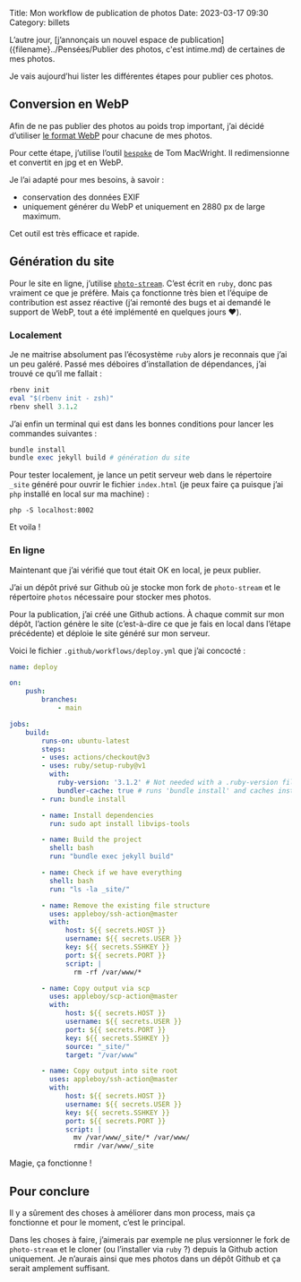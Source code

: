 Title: Mon workflow de publication de photos
Date: 2023-03-17 09:30  
Category: billets  

L’autre jour, [j’annonçais un nouvel espace de publication]({filename}../Pensées/Publier des photos, c'est intime.md) de certaines de mes photos.  

Je vais aujourd’hui lister les différentes étapes pour publier ces photos. 

## Conversion en WebP 

Afin de ne pas publier des photos au poids trop important, j’ai décidé d’utiliser [le format WebP](https://fr.wikipedia.org/wiki/WebP) pour chacune de mes photos. 

Pour cette étape, j’utilise l’outil [`bespoke`](https://github.com/tmcw/bespoke) de Tom MacWright. Il redimensionne et convertit en jpg et en WebP. 

Je l’ai adapté pour mes besoins, à savoir : 
* conservation des données EXIF
* uniquement générer du WebP et uniquement en 2880 px de large maximum. 

Cet outil est très efficace et rapide. 

## Génération du site 

Pour le site en ligne, j’utilise [`photo-stream`](https://github.com/waschinski/photo-stream). C’est écrit en `ruby`, donc pas vraiment ce que je préfère. Mais ça fonctionne très bien et l’équipe de contribution est assez réactive (j’ai remonté des bugs et ai demandé le support de WebP, tout a été implémenté en quelques jours ❤️). 

### Localement 

Je ne maitrise absolument pas l’écosystème `ruby` alors je reconnais que j’ai un peu galéré. Passé mes déboires d’installation de dépendances, j’ai trouvé ce qu’il me fallait : 

```ruby
rbenv init
eval "$(rbenv init - zsh)"
rbenv shell 3.1.2
```

J’ai enfin un terminal qui est dans les bonnes conditions pour lancer les commandes suivantes : 

```ruby
bundle install
bundle exec jekyll build # génération du site
```

Pour tester localement, je lance un petit serveur web dans le répertoire `_site` généré pour ouvrir le fichier `index.html` (je peux faire ça puisque j’ai `php` installé en local sur ma machine) : 

```
php -S localhost:8002
```

Et voila ! 

### En ligne 

Maintenant que j’ai vérifié que tout était OK en local, je peux publier. 

J’ai un dépôt privé sur Github où je stocke mon fork de `photo-stream` et le répertoire `photos` nécessaire pour stocker mes photos. 

Pour la publication, j’ai créé une Github actions. À chaque commit sur mon dépôt, l’action génère le site (c’est-à-dire ce que je fais en local dans l’étape précédente) et déploie le site généré sur mon serveur. 

Voici le fichier `.github/workflows/deploy.yml` que j’ai concocté : 

```yaml
name: deploy

on:
    push:
        branches:
            - main

jobs:
    build:
        runs-on: ubuntu-latest
        steps:
        - uses: actions/checkout@v3
        - uses: ruby/setup-ruby@v1
          with:
            ruby-version: '3.1.2' # Not needed with a .ruby-version file
            bundler-cache: true # runs 'bundle install' and caches installed gems automatically
        - run: bundle install

        - name: Install dependencies
          run: sudo apt install libvips-tools

        - name: Build the project
          shell: bash
          run: "bundle exec jekyll build"

        - name: Check if we have everything
          shell: bash
          run: "ls -la _site/"

        - name: Remove the existing file structure
          uses: appleboy/ssh-action@master
          with:
              host: ${{ secrets.HOST }}
              username: ${{ secrets.USER }}
              key: ${{ secrets.SSHKEY }}
              port: ${{ secrets.PORT }}
              script: |
                rm -rf /var/www/*

        - name: Copy output via scp
          uses: appleboy/scp-action@master
          with:
              host: ${{ secrets.HOST }}
              username: ${{ secrets.USER }}
              port: ${{ secrets.PORT }}
              key: ${{ secrets.SSHKEY }}
              source: "_site/"
              target: "/var/www"

        - name: Copy output into site root
          uses: appleboy/ssh-action@master
          with:
              host: ${{ secrets.HOST }}
              username: ${{ secrets.USER }}
              key: ${{ secrets.SSHKEY }}
              port: ${{ secrets.PORT }}
              script: |
                mv /var/www/_site/* /var/www/
                rmdir /var/www/_site
```

Magie, ça fonctionne ! 

## Pour conclure 

Il y a sûrement des choses à améliorer dans mon process, mais ça fonctionne et pour le moment, c’est le principal. 

Dans les choses à faire, j’aimerais par exemple ne plus versionner le fork de `photo-stream` et le cloner (ou l’installer via `ruby` ?) depuis la Github action uniquement. Je n’aurais ainsi que mes photos dans un dépôt Github et ça serait amplement suffisant. 